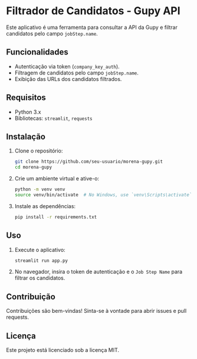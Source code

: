 # Filtrador de Candidatos - Gupy API

Este aplicativo é uma ferramenta para consultar a API da Gupy e filtrar candidatos pelo campo `jobStep.name`.

## Funcionalidades

- Autenticação via token (`company_key_auth`).
- Filtragem de candidatos pelo campo `jobStep.name`.
- Exibição das URLs dos candidatos filtrados.

## Requisitos

- Python 3.x
- Bibliotecas: `streamlit`, `requests`

## Instalação

1. Clone o repositório:
    ```bash
    git clone https://github.com/seu-usuario/morena-gupy.git
    cd morena-gupy
    ```

2. Crie um ambiente virtual e ative-o:
    ```bash
    python -m venv venv
    source venv/bin/activate  # No Windows, use `venv\Scripts\activate`
    ```

3. Instale as dependências:
    ```bash
    pip install -r requirements.txt
    ```

## Uso

1. Execute o aplicativo:
    ```bash
    streamlit run app.py
    ```

2. No navegador, insira o token de autenticação e o `Job Step Name` para filtrar os candidatos.

## Contribuição

Contribuições são bem-vindas! Sinta-se à vontade para abrir issues e pull requests.

## Licença

Este projeto está licenciado sob a licença MIT.
